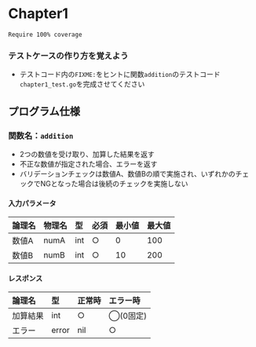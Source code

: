# Chapter1
`Require 100% coverage`

### テストケースの作り方を覚えよう

- テストコード内の`FIXME:`をヒントに関数`addition`のテストコード`chapter1_test.go`を完成させてください

## プログラム仕様
### 関数名：`addition`
- 2つの数値を受け取り、加算した結果を返す
- 不正な数値が指定された場合、エラーを返す
- バリデーションチェックは数値A、数値Bの順で実施され、いずれかのチェックでNGとなった場合は後続のチェックを実施しない

#### 入力パラメータ
| 論理名 | 物理名 | 型 | 必須 | 最小値 | 最大値 |
|:--|:--|:--|:--|:--|:--|
| 数値A | numA | int | ○ | 0 | 100 |
| 数値B | numB | int | ○ | 10 | 200 |

#### レスポンス
| 論理名 | 型 | 正常時 | エラー時 |
|:--|:--|:--|:--|
| 加算結果 | int | ○ | ◯(0固定) |
| エラー | error | nil | ○ |
